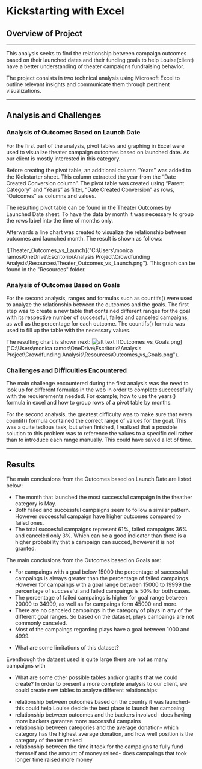 # Kickstarting with Excel

## Overview of Project
---
This analysis seeks to find the relationship between campaign outcomes based on their launched dates and their funding goals to help Louise(client) have a better understanding of theater campaigns fundraising behavior. 

The project consists in two technical analysis using Microsoft Excel to outline relevant insights and communicate them through pertinent visualizations. 

---

## Analysis and Challenges
### Analysis of Outcomes Based on Launch Date

For the first part of the analysis, pivot tables and graphing in Excel were used to visualize theater campaign outcomes based on launched date. As our client is mostly interested in this category.

Before creating the pivot table, an additional column “Years” was added to the Kickstarter sheet. This column extracted the year from the “Date Created Conversion column”. The pivot table was created using “Parent Category” and “Years” as filter, “Date Created Conversion” as rows, “Outcomes” as columns and values. 

The resulting pivot table can be found in the Theater Outcomes by Launched Date sheet. To have the data by month it was necessary to group the rows label into the time of months only. 

Afterwards a line chart was created to visualize the relationship between outcomes and launched month. The result is shown as follows: 

![Theater_Outcomes_vs_Launch]("C:\Users\monica ramos\OneDrive\Escritorio\Analysis Project\Crowdfunding Analysis\Resources\Theater_Outcomes_vs_Launch.png").
This graph can be found in the "Resources" folder. 

### Analysis of Outcomes Based on Goals

For the second analysis, ranges and formulas such as countifs() were used to analyze the relationship between the outcomes and the goals. The first step was to create a new table that contained different ranges for the goal with its respective number of successful, failed and canceled campaigns, as well as the percentage for each outcome. The countifs() formula was used to fill up the table with the necessary values.

The resulting chart is shown next:
![alt text](https://github.com/[Monica-Ramos]/[Kickstarter_Analysis]/blob/[main]/image.png?raw=true)
![Outcomes_vs_Goals.png]("C:\Users\monica ramos\OneDrive\Escritorio\Analysis Project\Crowdfunding Analysis\Resources\Outcomes_vs_Goals.png").


### Challenges and Difficulties Encountered

The main challenge encountered during the first analysis was the need to look up for different formulas in the web in order to complete succeessfully with the requierements needed. For example; how to use the years() formula in excel and how to group rows of a pivot table by months. 

For the second analysis, the greatest difficulty was to make sure that every countif() formula contained the correct range of values for the goal. This was a quite tedious task, but when finished, I realized that a possible solution to this problem was to reference the values to a specific cell rather than to introduce each range manually. This could have saved a lot of time.

---
## Results

The main conclusions from the Outcomes based on Launch Date are listed below:

* The month that launched the most successful campaign in the theather category is May. 
* Both failed and successful campaigns seem to follow a similar pattern. However successful campaign have higher outcomes compared to failed ones.
* The total succesful campaigns represent 61%, failed campaigns 36% and canceled only 3%. Which can be a good indicator than there is a higher probability that a campaign can succed, however it is not granted.

The main conclusions from the Outcomes based on Goals are:
* For campaings with a goal below 15000 the percentage of successful campaings is always greater than the percentage of failed campaings. However for campaings with a goal range between 15000 to 19999 the percentage of successful and failed campaings is 50% for both cases. 
* The percentage of failed campaings is higher for goal range between 20000 to 34999, as well as for campaings form 45000 and more. 
* There are no canceled campaings in the category of plays in any of the different goal ranges. So based on the dataset, plays campaings are not commonly canceled.
* Most of the campaings regarding plays have a goal between 1000 and 4999. 


- What are some limitations of this dataset?

Eventhough the dataset used is quite large there are not as many campaigns with

- What are some other possible tables and/or graphs that we could create?
In order to present a more complete analysis to our client, we could create new tables to analyze different relationships:
* relationship between outcomes based on the country it was launched- this could help Louise decide the best place to launch her campaing
* relationship between outcomes and the backers involved- does having more backers garantee more successful campains
* relationship between categories and the average donation- which category has the highest average donation, and how well position is the category of theater ranked
* relationship between the time it took for the campaigns to fully fund themself and the amount of money raised- does campaings that took longer time raised more money


